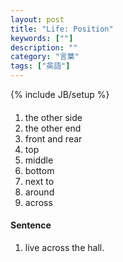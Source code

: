 ```yaml
---
layout: post
title: "Life: Position"
keywords: [""]
description: ""
category: "言葉"
tags: ["英語"]
---
```

{% include JB/setup %}

####
1. the other side
2. the other end
3. front and rear
4. top 
5. middle 
6. bottom
7. next to
8. around
9. across


#### Sentence
1. live across the hall.

